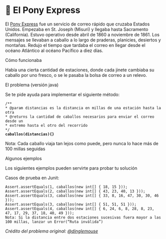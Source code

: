 # 🐴 El Pony Express

El [Pony Express](https://es.wikipedia.org/wiki/Pony_Express) fue un servicio de correo rápido que cruzaba Estados Unidos. Empezaba en St. Joseph (Misuri) y llegaba hasta Sacramento (California). Estuvo operativo desde abril de 1860 a noviembre de 1861\. Los mensajes se llevaban a caballo a lo largo de praderas, planicies, desiertos y montañas. Redujo el tiempo que tardaba el correo en llegar desde el océano Atlántico al océano Pacífico a diez días.

Cómo funcionaba

Había una cierta cantidad de estaciones, donde cada jinete cambiaba su caballo por uno fresco, o se le pasaba la bolsa de correo a un relevo.

El problema (versión java)

Se te pide ayuda para implementar el siguiente método:

`/**`  
 `* @param distancias es la distancia en millas de una estación hasta la otra`  
 `* @returns la cantidad de caballos necesarios para enviar el correo desde un`  
 `* extremo hasta el otro del recorrido`  
 `*/`  
**`caballos(distancias){}`**

Nota: Cada caballo viaja tan lejos como puede, pero nunca lo hace más de 100 millas seguidas

Algunos ejemplos

Los siguientes ejemplos pueden servirte para probar tu solución

Casos de prueba en Junit:

`Assert.assertEquals(1, caballos(new int[] { 18, 15 }));`  
`Assert.assertEquals(2, caballos(new int[] { 43, 23, 40, 13 }));`  
`Assert.assertEquals(3, caballos(new int[] { 33, 8, 16, 47, 30, 30, 46 }));`  
`Assert.assertEquals(3, caballos(new int[] { 51, 51, 51 }));`  
`Assert.assertEquals(4, caballos(new int[] { 6, 24, 6, 8, 28, 8, 23, 47, 17, 29, 37, 18, 40, 49 }));`  
`Nota: Si la distancia entre dos estaciones sucesivas fuera mayor a las 100 millas, lanzar un Error(“Ruta inválida”)`

*Crédito del problema original: [@dinglemouse](https://www.codewars.com/users/dinglemouse)*

